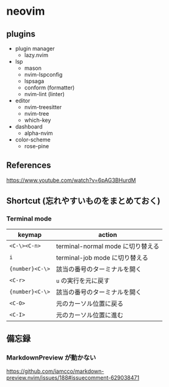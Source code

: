 # neovim

## plugins

- plugin manager
  - lazy.nvim
- lsp
  - mason
  - nvim-lspconfig
  - lspsaga
  - conform (formatter)
  - nvim-lint (linter)
- editor
  - nvim-treesitter
  - nvim-tree
  - which-key
- dashboard
  - alpha-nvim
- color-scheme
  - rose-pine

## References

https://www.youtube.com/watch?v=6pAG3BHurdM

## Shortcut (忘れやすいものをまとめておく)

### Terminal mode

| keymap | action |
| ---- | ---- |
| `<C-\><C-n>` | terminal-normal mode に切り替える |
| `i` | terminal-job mode に切り替える |
| `{number}<C-\>` | 該当の番号のターミナルを開く |
| `<C-r>` | `u` の実行を元に戻す |
| `{number}<C-\>` | 該当の番号のターミナルを開く |
| `<C-O>` | 元のカーソル位置に戻る |
| `<C-I>` | 元のカーソル位置に進む |

## 備忘録

### MarkdownPreview が動かない

https://github.com/iamcco/markdown-preview.nvim/issues/188#issuecomment-629038471

